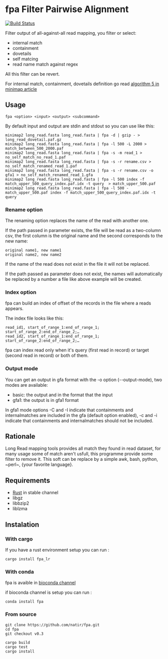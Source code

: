# fpa Filter Pairwise Alignment

[![Build Status](https://travis-ci.org/natir/fpa.svg?branch=master)](https://travis-ci.org/natir/fpa)

Filter output of all-against-all read mapping, you filter or select:

- internal match
- containment
- dovetails
- self matcing
- read name match against regex

All this filter can be revert.

For internal match, containment, dovetails definition go read [algorithm 5 in minimap article](https://academic.oup.com/bioinformatics/article/32/14/2103/1742895/Minimap-and-miniasm-fast-mapping-and-de-novo)

## Usage

```
fpa <option> <input> <output> <subcommand>
```

By default input and output are stdin and stdout so you can use like this:

```
minimap2 long_read.fasta long_read.fasta | fpa -d | gzip - > long_read_dovetail.paf.gz
minimap2 long_read.fasta long_read.fasta | fpa -l 500 -L 2000 > match_between_500_2000.paf
minimap2 long_read.fasta long_read.fasta | fpa -s -m read_1 > no_self_match_no_read_1.paf
minimap2 long_read.fasta long_read.fasta | fpa -s -r rename.csv > no_self_match_renamed_read_1.paf
minimap2 long_read.fasta long_read.fasta | fpa -s -r rename.csv -o gfa1 > no_self_match_renamed_read_1.gfa
minimap2 long_read.fasta long_read.fasta | fpa -l 500 index -f match_upper_500_query_index.paf.idx -t query  > match_upper_500.paf
minimap2 long_read.fasta long_read.fasta | fpa -l 500 - match_upper_500.paf index -f match_upper_500_query_index.paf.idx -t query
```

### Rename option

The renaming option replaces the name of the read with another one.

If the path passed in parameter exists, the file will be read as a two-column csv, the first column is the original name and the second corresponds to the new name:
```
original name1, new name1
original name2, new name2
```

If the name of the read does not exist in the file it will not be replaced.

If the path passed as parameter does not exist, the names will automatically be replaced by a number a file like above example will be created.

### Index option

fpa can build an index of offset of the records in the file where a reads appears. 

The index file looks like this:
```
read_id1, start_of_range_1:end_of_range_1; start_of_range_2:end_of_range_2;…
read_id2, start_of_range_1:end_of_range_1; start_of_range_2:end_of_range_2;…
```

fpa can index read only when it's query (first read in record) or target (second read in record) or both of them.

### Output mode

You can get an output in gfa format with the -o option (--output-mode), two modes are available:
- basic: the output and in the format that the input
- gfa1: the output is in gfa1 format

In gfa1 mode options -C and -I indicate that containments and internalmatches are included in the gfa (default option enabled), -c and -i indicate that containments and internalmatches should not be included.

## Rationale

Long Read mapping tools provides all match they found in read dataset, for many usage some of match aren't usfull, this programme provide some filter to remove it. 
This soft can be replace by a simple awk, bash, python, ~perl~, {your favorite language}.

## Requirements

- [Rust](https://www.rust-lang.org/) in stable channel
- libgz
- libbzip2
- liblzma

## Instalation

### With cargo

If you have a rust environment setup you can run :

```
cargo install fpa_lr
```

### With conda

fpa is avaible in [bioconda channel](https://bioconda.github.io/)

if bioconda channel is setup you can run :

```
conda install fpa
```

### From source

```
git clone https://github.com/natir/fpa.git
cd fpa
git checkout v0.3

cargo build
cargo test
cargo install
```

